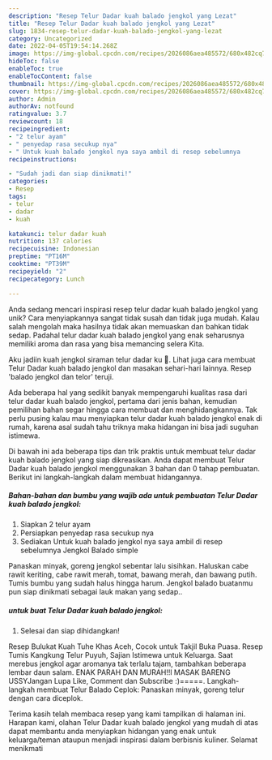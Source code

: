 ```yaml
---
description: "Resep Telur Dadar kuah balado jengkol yang Lezat"
title: "Resep Telur Dadar kuah balado jengkol yang Lezat"
slug: 1834-resep-telur-dadar-kuah-balado-jengkol-yang-lezat
category: Uncategorized
date: 2022-04-05T19:54:14.268Z
image: https://img-global.cpcdn.com/recipes/2026086aea485572/680x482cq70/telur-dadar-kuah-balado-jengkol-foto-resep-utama.jpg
hideToc: false
enableToc: true
enableTocContent: false
thumbnail: https://img-global.cpcdn.com/recipes/2026086aea485572/680x482cq70/telur-dadar-kuah-balado-jengkol-foto-resep-utama.jpg
cover: https://img-global.cpcdn.com/recipes/2026086aea485572/680x482cq70/telur-dadar-kuah-balado-jengkol-foto-resep-utama.jpg
author: Admin
authorAv: notfound
ratingvalue: 3.7
reviewcount: 18
recipeingredient:
- "2 telur ayam"
- " penyedap rasa secukup nya"
- " Untuk kuah balado jengkol nya saya ambil di resep sebelumnya                      Jengkol Balado simple"
recipeinstructions:

- "Sudah jadi dan siap dinikmati!"
categories:
- Resep
tags:
- telur
- dadar
- kuah

katakunci: telur dadar kuah 
nutrition: 137 calories
recipecuisine: Indonesian
preptime: "PT16M"
cooktime: "PT39M"
recipeyield: "2"
recipecategory: Lunch

---
```





Anda sedang mencari inspirasi resep telur dadar kuah balado jengkol yang unik? Cara menyiapkannya sangat tidak susah dan tidak juga mudah. Kalau salah mengolah maka hasilnya tidak akan memuaskan dan bahkan tidak sedap. Padahal telur dadar kuah balado jengkol yang enak seharusnya memiliki aroma dan rasa yang bisa memancing selera Kita.





Aku jadiin kuah jengkol siraman telur dadar ku 🤭. Lihat juga cara membuat Telur Dadar kuah balado jengkol dan masakan sehari-hari lainnya. Resep &#39;balado jengkol dan telor&#39; teruji.

Ada beberapa hal yang sedikit banyak mempengaruhi kualitas rasa dari telur dadar kuah balado jengkol, pertama dari jenis bahan, kemudian pemilihan bahan segar hingga cara membuat dan menghidangkannya. Tak perlu pusing kalau mau menyiapkan telur dadar kuah balado jengkol enak di rumah, karena asal sudah tahu triknya maka hidangan ini bisa jadi suguhan istimewa.






Di bawah ini ada beberapa tips dan trik praktis untuk membuat telur dadar kuah balado jengkol yang siap dikreasikan. Anda dapat membuat Telur Dadar kuah balado jengkol menggunakan 3 bahan dan 0 tahap pembuatan. Berikut ini langkah-langkah dalam membuat hidangannya.

<!--inarticleads1-->

##### Bahan-bahan dan bumbu yang wajib ada untuk pembuatan Telur Dadar kuah balado jengkol:

1. Siapkan 2 telur ayam
1. Persiapkan  penyedap rasa secukup nya
1. Sediakan  Untuk kuah balado jengkol nya saya ambil di resep sebelumnya                      Jengkol Balado simple


Panaskan minyak, goreng jengkol sebentar lalu sisihkan. Haluskan cabe rawit keriting, cabe rawit merah, tomat, bawang merah, dan bawang putih. Tumis bumbu yang sudah halus hingga harum. Jengkol balado buatanmu pun siap dinikmati sebagai lauk makan yang sedap.. 

<!--inarticleads2-->

#####  untuk buat Telur Dadar kuah balado jengkol:


1. Selesai dan siap dihidangkan!

Resep Bulukat Kuah Tuhe Khas Aceh, Cocok untuk Takjil Buka Puasa. Resep Tumis Kangkung Telur Puyuh, Sajian Istimewa untuk Keluarga. Saat merebus jengkol agar aromanya tak terlalu tajam, tambahkan beberapa lembar daun salam. ENAK PARAH DAN MURAH!!l MASAK BARENG USSYJangan Lupa Like, Comment dan Subscribe :)=====. Langkah-langkah membuat Telur Balado Ceplok: Panaskan minyak, goreng telur dengan cara diceplok. 

Terima kasih telah membaca resep yang kami tampilkan di halaman ini. Harapan kami, olahan Telur Dadar kuah balado jengkol yang mudah di atas dapat membantu anda menyiapkan hidangan yang enak untuk keluarga/teman ataupun menjadi inspirasi dalam berbisnis kuliner. Selamat menikmati
